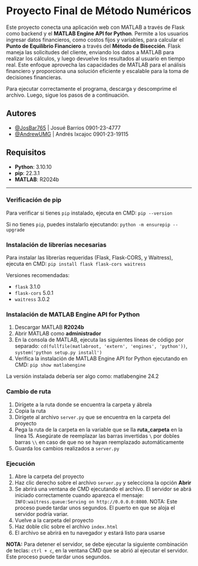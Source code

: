 # Proyecto Final de Método Numéricos

Este proyecto conecta una aplicación web con MATLAB a través de Flask como backend y el **MATLAB Engine API for Python**. Permite a los usuarios ingresar datos financieros, como costos fijos y variables, para calcular el **Punto de Equilibrio Financiero** a través del **Método de Bisección**. Flask maneja las solicitudes del cliente, enviando los datos a MATLAB para realizar los cálculos, y luego devuelve los resultados al usuario en tiempo real. Este enfoque aprovecha las capacidades de MATLAB para el análisis financiero y proporciona una solución eficiente y escalable para la toma de decisiones financieras.

Para ejecutar correctamente el programa, descarga y descomprime el archivo. Luego, sigue los pasos de a continuación.

## Autores

- [@JosBar765](https://www.github.com/JosBar765) | Josué Barrios 0901-23-4777
- [@AndrewUMG](https://www.github.com/AndrewUMG) | Andrés Ixcajoc 0901-23-19115

## Requisitos

- **Python**: 3.10.10  
- **pip**: 22.3.1  
- **MATLAB**: R2024b

***

### Verificación de pip

Para verificar si tienes `pip` instalado, ejecuta en CMD: `pip --version`

Si no tienes `pip`, puedes instalarlo ejecutando: `python -m ensurepip --upgrade`

### Instalación de librerías necesarias

Para instalar las librerías requeridas (Flask, Flask-CORS, y Waitress), ejecuta en CMD: `pip install flask flask-cors waitress`

Versiones recomendadas:

- `flask` 3.1.0
- `flask-cors` 5.0.1
- `waitress` 3.0.2

### Instalación de MATLAB Engine API for Python

1. Descargar MATLAB **R2024b**
2. Abrir MATLAB como **administrador**
3. En la consola de MATLAB, ejecuta las siguientes líneas de código por separado: `cd(fullfile(matlabroot, 'extern', 'engines', 'python'))`, `system('python setup.py install')`
4. Verifica la instalación de MATLAB Engine API for Python ejecutando en CMD: `pip show matlabengine`

La versión instalada debería ser algo como: matlabengine 24.2

### Cambio de ruta

1. Dirígete a la ruta donde se encuentra la carpeta y ábrela
2. Copia la ruta
3. Dirígete al archivo `server.py` que se encuentra en la carpeta del proyecto
4. Pega la ruta de la carpeta en la variable que se lla **ruta_carpeta** en la línea 15. Asegúrate de reemplazar las barras invertidas `\` por dobles barras `\\` en caso de que no se hayan reemplazado automáticamente
5. Guarda los cambios realizados a `server.py`

### Ejecución

1. Abre la carpeta del proyecto
2. Haz clic derecho sobre el archivo `server.py` y selecciona la opción **Abrir**
3. Se abrirá una ventana de CMD ejecutando el archivo. El servidor se abrá iniciado correctamente cuando aparezca el mensaje: `INFO:waitress.queue:Serving on http://0.0.0.0:8080`. NOTA: Este proceso puede tardar unos segundos. El puerto en que se aloja el servidor podría variar.
4. Vuelve a la carpeta del proyecto
5. Haz doble clic sobre el archivo `index.html`
6. El archivo se abrirá en tu navegador y estará listo para usarse

**NOTA:** Para detener el servidor, se debe ejecutar la siguiente combinación de teclas: `ctrl + c`, en la ventana CMD que se abrió al ejecutar el servidor. Este proceso puede tardar unos segundos.
